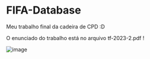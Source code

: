 # FIFA-Database
Meu trabalho final da cadeira de CPD :D

O enunciado do trabalho está no arquivo tf-2023-2.pdf !

![image](https://github.com/thiagovitoo/FIFA-Database/assets/53987371/7638d2c0-092c-4d9c-a329-31e4f1520496)

